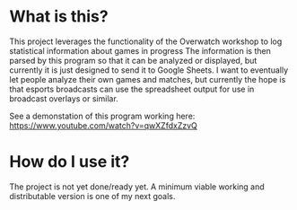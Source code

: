 # What is this?

This project leverages the functionality of the Overwatch workshop to log statistical information about games in progress The information is then parsed by this program so that it can be analyzed or displayed, but currently it is just designed to send it to Google Sheets. I want to eventually let people analyze their own games and matches, but currently the hope is that esports broadcasts can use the spreadsheet output for use in broadcast overlays or similar.

See a demonstation of this program working here: https://www.youtube.com/watch?v=qwXZfdxZzvQ

# How do I use it?

The project is not yet done/ready yet. A minimum viable working and distributable version is one of my next goals.
